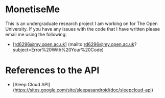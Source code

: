# MonetiseMe
This is an undergraduate research project I am working on for The Open University.
If you have any issues with the code that I have written please email me using the
following:

* [rd6296@my.open.ac.uk] (mailto:rd6296@my.open.ac.uk?subject=Error%20With%20Your%20Code)

# References to the API

* [Sleep Cloud API] (https://sites.google.com/site/sleepasandroid/doc/sleepcloud-api)

